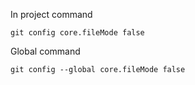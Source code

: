In project command

```
git config core.fileMode false
```

Global command

```
git config --global core.fileMode false
```
